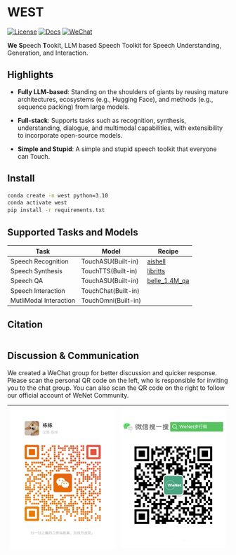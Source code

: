 # WEST

[![License](https://img.shields.io/badge/License-Apache%202.0-brightgreen.svg)](https://opensource.org/licenses/Apache-2.0)
[![Docs](https://img.shields.io/badge/docs-latest-brightgreen.svg)](docs/)
[![WeChat](https://img.shields.io/badge/WeChat-07C160?style=flat&logo=wechat&logoColor=white)](#discussion--communication)

**We** **S**peech **T**ookit, LLM based Speech Toolkit for Speech Understanding,
Generation, and Interaction.

## Highlights

* **Fully LLM-based**: Standing on the shoulders of giants by reusing mature
  architectures, ecosystems (e.g., Hugging Face), and methods (e.g.,
  sequence packing) from large models.
* **Full-stack**: Supports tasks such as recognition, synthesis, understanding,
  dialogue, and multimodal capabilities, with extensibility to incorporate
  open-source models.

* **Simple and Stupid**: A simple and stupid speech toolkit that
  everyone can Touch.

## Install

``` bash
conda create -n west python=3.10
conda activate west
pip install -r requirements.txt
```

## Supported Tasks and Models

| Task                   | Model               | Recipe                                                                  |
|------------------------|---------------------|-------------------------------------------------------------------------|
| Speech Recognition     | TouchASU(Built-in)  | [aishell](examples/aishell/asr)                                         |
| Speech Synthesis       | TouchTTS(Built-in)  | [libritts](examples/libritts/tts)                                       |
| Speech QA              | TouchASU(Built-in)  | [belle_1.4M_qa](examples/belle_1.4M_qa)                                 |
| Speech Interaction     | TouchChat(Built-in) |                                                                         |
| MutliModal Interaction | TouchOmni(Built-in) |                                                                         |


## Citation

```

```

## Discussion & Communication

We created a WeChat group for better discussion and quicker response.
Please scan the personal QR code on the left, who is responsible for inviting you to the chat group.
You can also scan the QR code on the right to follow our official account of WeNet Community.

| <img src="https://raw.githubusercontent.com/robin1001/qr/master/chengdong.jpg" width="250px"> | <img src="https://raw.githubusercontent.com/robin1001/qr/master/wenet.jpeg" width="250px"> |
| ---- | ---- |
